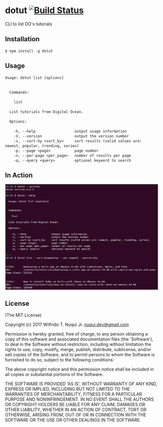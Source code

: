 
# dotut [![Build Status](https://semaphoreci.com/api/v1/wnuqui/dotut/branches/master/shields_badge.svg)](https://semaphoreci.com/wnuqui/dotut)

CLI to list DO's tutorials

## Installation

    $ npm install -g dotut

## Usage

```
Usage: dotut list [options]


  Commands:

    list

  List tutorials from Digital Ocean.

  Options:

    -h, --help                  output usage information
    -V, --version               output the version number
    -s, --sort-by <sort_by>     sort results (valid values are: newest, popular, trending, series)
    -p, --page <page>           page number
    -n, --per-page <per_page>   number of results per page
    -q, --query <query>         optional keyword to search
```

## In Action

![dotut in action](dotut.png)

## License

(The MIT License)

Copyright (c) 2017 Wilfrido T. Nuqui Jr. nuqui.dev@gmail.com

Permission is hereby granted, free of charge, to any person obtaining
a copy of this software and associated documentation files (the
'Software'), to deal in the Software without restriction, including
without limitation the rights to use, copy, modify, merge, publish,
distribute, sublicense, and/or sell copies of the Software, and to
permit persons to whom the Software is furnished to do so, subject to
the following conditions:

The above copyright notice and this permission notice shall be
included in all copies or substantial portions of the Software.

THE SOFTWARE IS PROVIDED 'AS IS', WITHOUT WARRANTY OF ANY KIND,
EXPRESS OR IMPLIED, INCLUDING BUT NOT LIMITED TO THE WARRANTIES OF
MERCHANTABILITY, FITNESS FOR A PARTICULAR PURPOSE AND NONINFRINGEMENT.
IN NO EVENT SHALL THE AUTHORS OR COPYRIGHT HOLDERS BE LIABLE FOR ANY
CLAIM, DAMAGES OR OTHER LIABILITY, WHETHER IN AN ACTION OF CONTRACT,
TORT OR OTHERWISE, ARISING FROM, OUT OF OR IN CONNECTION WITH THE
SOFTWARE OR THE USE OR OTHER DEALINGS IN THE SOFTWARE.
